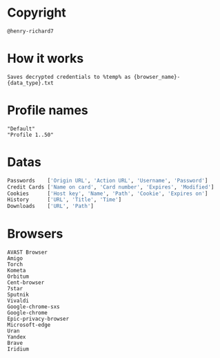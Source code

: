 # Copyright
    @henry-richard7

# How it works
    Saves decrypted credentials to %temp% as {browser_name}-{data_type}.txt

# Profile names
    "Default"
    "Profile 1..50"

# Datas
```py
Passwords    ['Origin URL', 'Action URL', 'Username', 'Password']
Credit Cards ['Name on card', 'Card number', 'Expires', 'Modified']
Cookies      ['Host key', 'Name', 'Path', 'Cookie', 'Expires on']
History      ['URL', 'Title', 'Time']
Downloads    ['URL', 'Path']
```

# Browsers
    AVAST Browser
    Amigo
    Torch
    Kometa
    Orbitum
    Cent-browser
    7star
    Sputnik
    Vivaldi
    Google-chrome-sxs
    Google-chrome
    Epic-privacy-browser
    Microsoft-edge
    Uran
    Yandex
    Brave
    Iridium
    
